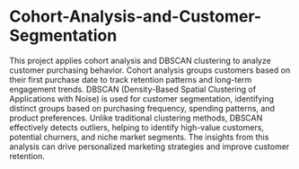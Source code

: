 # Cohort-Analysis-and-Customer-Segmentation
This project applies cohort analysis and DBSCAN clustering to analyze customer purchasing behavior. 
Cohort analysis groups customers based on their first purchase date to track retention patterns and long-term engagement trends. DBSCAN (Density-Based Spatial Clustering of Applications with Noise) is used for customer segmentation, identifying distinct groups based on purchasing frequency, spending patterns, and product preferences. Unlike traditional clustering methods, DBSCAN effectively detects outliers, helping to identify high-value customers, potential churners, and niche market segments. The insights from this analysis can drive personalized marketing strategies and improve customer retention.
